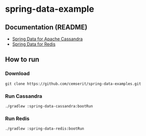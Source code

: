 # spring-data-example
## Documentation (README)
* [Spring Data for Apache Cassandra](spring-data-cassandra/README.md)
* [Spring Data for Redis](spring-data-redis/README.md)
## How to run
### Download
```
git clone https://github.com/cemserit/spring-data-examples.git
```
### Run Cassandra 
```
./gradlew :spring-data-cassandra:bootRun
```
### Run Redis 
```
./gradlew :spring-data-redis:bootRun
```